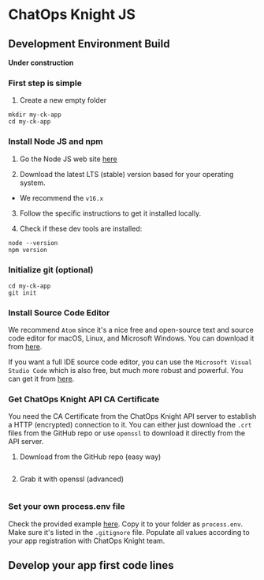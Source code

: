# ChatOps Knight JS

## Development Environment Build

**Under construction**

### First step is simple

1. Create a new empty folder

```shell
mkdir my-ck-app
cd my-ck-app
```

### Install Node JS and npm

1. Go the Node JS web site [here](https://nodejs.org/en/download/)

2. Download the latest LTS (stable) version based for your operating system.
  * We recommend the `v16.x`

3. Follow the specific instructions to get it installed locally.

4. Check if these dev tools are installed:

```shell
node --version
npm version
```

### Initialize git (optional)

```shell
cd my-ck-app
git init
```

### Install Source Code Editor

We recommend `Atom` since it's a nice free and open-source text and source code editor for macOS, Linux, and Microsoft Windows. You can download it from [here](https://atom.io).

If you want a full IDE source code editor, you can use the `Microsoft Visual Studio Code` which is also free, but much more robust and powerful. You can get it from [here](https://code.visualstudio.com/download).

### Get ChatOps Knight API CA Certificate

You need the CA Certificate from the ChatOps Knight API server to establish a HTTP (encrypted) connection to it. You can either just download the `.crt` files from the GitHub repo or use `openssl` to download it directly from the API server.

1. Download from the GitHub repo (easy way)

```shell

```

2. Grab it with openssl (advanced)

```shell

```

### Set your own process.env file

Check the provided example [here](). Copy it to your folder as `process.env`. Make sure it's listed in the `.gitignore` file. Populate all values according to your app registration with ChatOps Knight team.

## Develop your app first code lines
